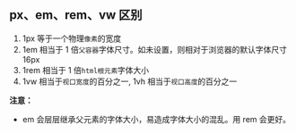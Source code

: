 ## px、em、rem、vw 区别

1. 1px 等于一个物理`像素`的宽度
2. 1em 相当于 1 倍`父容器`字体尺寸。如未设置，则相对于浏览器的默认字体尺寸 16px
3. 1rem 相当于 1 倍`html根元素`字体大小
4. 1vw 相当于`视口宽度`的百分之一, 1vh 相当于`视口高度`的百分之一

**注意：**

- em 会层层继承父元素的字体大小，易造成字体大小的混乱。用 rem 会更好。
